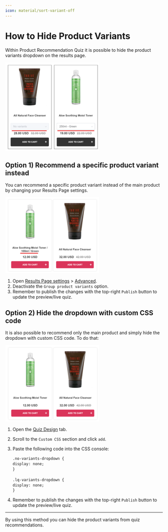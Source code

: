 ```yaml
---
icon: material/sort-variant-off
---
```


# How to Hide Product Variants 

Within Product Recommendation Quiz it is possible to hide the product variants dropdown on the results page.

![how to hide product variants image1](/images/how_to_hide_product_variants_image1.png)


## Option 1) Recommend a specific product variant instead

You can recommend a specific product variant instead of the main product by changing your Results Page settings. 

![how to hide product variants image2](/images/how_to_hide_product_variants_image2.png)

1. Open [Results Page settings](/reference/quiz-builder/results-page/-settings) > [Advanced](/reference/quiz-builder/results-page/#advanced-settings).
2. Deactivate the `Group product variants` option. 
3. Remember to publish the changes with the top-right `Publish` button to update the preview/live quiz.


## Option 2) Hide the dropdown with custom CSS code


It is also possible to recommend only the main product and simply hide the dropdown with custom CSS code. To do that:

![how to hide product variants image3](/images/how_to_hide_product_variants_image3.png)

1. Open the [Quiz Design](/reference/quiz-builder/quiz-design/) tab.
2. Scroll to the `Custom CSS` section and click `add`.
3. Paste the following code into the CSS console:

    ```html
    .no-variants-dropdown {
    display: none;
    }

    .lq-variants-dropdown {
    display: none;
    }
    ```

4. Remember to publish the changes with the top-right `Publish` button to update the preview/live quiz.

---
By using this method you can hide the product variants from quiz recommendations.

 